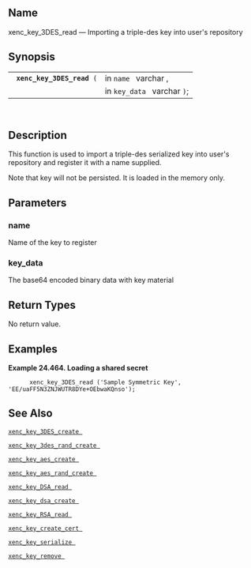 <div id="fn_xenc_key_3des_read" class="refentry">

<div class="titlepage">

</div>

<div class="refnamediv">

## Name

xenc_key_3DES_read — Importing a triple-des key into user's repository

</div>

<div class="refsynopsisdiv">

## Synopsis

<div id="fsyn_xenc_key_3des_read" class="funcsynopsis">

|                                 |                             |
|---------------------------------|-----------------------------|
| ` `**`xenc_key_3DES_read`**` (` | in `name ` varchar ,        |
|                                 | in `key_data ` varchar `)`; |

<div class="funcprototype-spacer">

 

</div>

</div>

</div>

<div id="desc_xenc_key_3des_read" class="refsect1">

## Description

This function is used to import a triple-des serialized key into user's
repository and register it with a name supplied.

Note that key will not be persisted. It is loaded in the memory only.

</div>

<div id="params_xenc_key_3des_read" class="refsect1">

## Parameters

<div id="id120071" class="refsect2">

### name

Name of the key to register

</div>

<div id="id120074" class="refsect2">

### key_data

The base64 encoded binary data with key material

</div>

</div>

<div id="ret_xenc_key_3des_read" class="refsect1">

## Return Types

No return value.

</div>

<div id="examples_xenc_key_3des_read" class="refsect1">

## Examples

<div id="ex_xenc_key_3des_read" class="example">

**Example 24.464. Loading a shared secret**

<div class="example-contents">

``` screen
      xenc_key_3DES_read ('Sample Symmetric Key', 'EE/uaFF5N3ZNJWUTR8DYe+OEbwaKQnso');
```

</div>

</div>

  

</div>

<div id="seealso_xenc_key_3des_read" class="refsect1">

## See Also

<a href="fn_xenc_key_3des_create.html" class="link"
title="xenc_key_3DES_create"><code
class="function">xenc_key_3DES_create </code></a>

<a href="fn_xenc_key_3des_rand_create.html" class="link"
title="xenc_key_3DES_rand_create"><code
class="function">xenc_key_3des_rand_create </code></a>

<a href="fn_xenc_key_aes_create.html" class="link"
title="xenc_key_AES_create"><code
class="function">xenc_key_aes_create </code></a>

<a href="fn_xenc_key_aes_rand_create.html" class="link"
title="xenc_key_AES_rand_create"><code
class="function">xenc_key_aes_rand_create </code></a>

<a href="fn_xenc_key_dsa_read.html" class="link"
title="xenc_key_DSA_read"><code
class="function">xenc_key_DSA_read </code></a>

<a href="fn_xenc_key_dsa_create.html" class="link"
title="xenc_key_DSA_create"><code
class="function">xenc_key_dsa_create </code></a>

<a href="fn_xenc_key_rsa_read.html" class="link"
title="xenc_key_RSA_read"><code
class="function">xenc_key_RSA_read </code></a>

<a href="fn_xenc_key_create_cert.html" class="link"
title="xenc_key_create_cert"><code
class="function">xenc_key_create_cert </code></a>

<a href="fn_xenc_key_serialize.html" class="link"
title="xenc_key_serialize"><code
class="function">xenc_key_serialize </code></a>

<a href="fn_xenc_key_remove.html" class="link"
title="xenc_key_remove"><code
class="function">xenc_key_remove </code></a>

</div>

</div>
